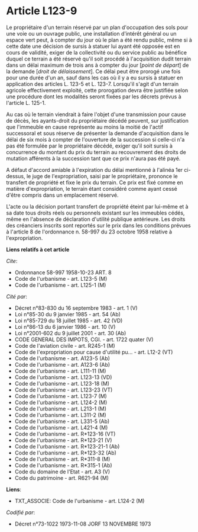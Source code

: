 # Article L123-9

Le propriétaire d'un terrain réservé par un plan d'occupation des sols pour une voie ou un ouvrage public, une installation
d'intérêt général ou un espace vert peut, à compter du jour où le plan a été rendu public, même si à cette date une décision
de sursis à statuer lui ayant été opposée est en cours de validité, exiger de la collectivité ou du service public au
bénéfice duquel ce terrain a été réservé qu'il soit procédé à l'acquisition dudit terrain dans un délai maximum de trois ans
à compter du jour [*point de départ*] de la demande [*droit de délaissement*]. Ce délai peut être prorogé une fois pour une
durée d'un an, sauf dans les cas où il y a eu sursis à statuer en application des articles L. 123-5 et L. 123-7. Lorsqu'il
s'agit d'un terrain agricole effectivement exploité, cette prorogation devra être justifiée selon une procédure dont les
modalités seront fixées par les décrets prévus à l'article L. 125-1.

Au cas où le terrain viendrait à faire l'objet d'une transmission pour cause de décès, les ayants-droit du propriétaire
décédé peuvent, sur justification que l'immeuble en cause représente au moins la moitié de l'actif successoral et sous
réserve de présenter la demande d'acquisition dans le délai de six mois à compter de l'ouverture de la succession si celle-ci
n'a pas été formulée par le propriétaire décédé, exiger qu'il soit sursis à concurrence du montant du prix du terrain au
recouvrement des droits de mutation afférents à la succession tant que ce prix n'aura pas été payé.

A défaut d'accord amiable à l'expiration du délai mentionné à l'alinéa 1er ci-dessus, le juge de l'expropriation, saisi par
le propriétaire, prononce le transfert de propriété et fixe le prix du terrain. Ce prix est fixé comme en matière
d'expropriation, le terrain étant considéré comme ayant cessé d'être compris dans un emplacement réservé.

L'acte ou la décision portant transfert de propriété éteint par lui-même et à sa date tous droits réels ou personnels
existant sur les immeubles cédés, même en l'absence de déclaration d'utilité publique antérieure. Les droits des créanciers
inscrits sont reportés sur le prix dans les conditions prévues à l'article 8 de l'ordonnance n. 58-997 du 23 octobre 1958
relative à l'expropriation.

**Liens relatifs à cet article**

_Cite_:

  - Ordonnance 58-997 1958-10-23 ART. 8
  - Code de l'urbanisme - art. L123-5 (M)
  - Code de l'urbanisme - art. L125-1 (M)

_Cité par_:

  - Décret n°83-830 du 16 septembre 1983 - art. 1 (V)
  - Loi n°85-30 du 9 janvier 1985 - art. 54 (Ab)
  - Loi n°85-729 du 18 juillet 1985 - art. 42 (VD)
  - Loi n°86-13 du 6 janvier 1986 - art. 10 (V)
  - Loi n°2001-602 du 9 juillet 2001 - art. 30 (Ab)
  - CODE GENERAL DES IMPOTS, CGI. - art. 1722 quater (V)
  - Code de l'aviation civile - art. R245-1 (M)
  - Code de l'expropriation pour cause d'utilité pu... - art. L12-2 (VT)
  - Code de l'urbanisme - art. A123-5 (Ab)
  - Code de l'urbanisme - art. A123-6 (Ab)
  - Code de l'urbanisme - art. L111-11 (M)
  - Code de l'urbanisme - art. L123-13 (VD)
  - Code de l'urbanisme - art. L123-18 (M)
  - Code de l'urbanisme - art. L123-23 (VT)
  - Code de l'urbanisme - art. L123-7 (M)
  - Code de l'urbanisme - art. L124-2 (M)
  - Code de l'urbanisme - art. L213-1 (M)
  - Code de l'urbanisme - art. L311-2 (M)
  - Code de l'urbanisme - art. L331-5 (Ab)
  - Code de l'urbanisme - art. L421-4 (M)
  - Code de l'urbanisme - art. R*123-16 (VT)
  - Code de l'urbanisme - art. R*123-21 (V)
  - Code de l'urbanisme - art. R*123-21-1 (Ab)
  - Code de l'urbanisme - art. R*123-32 (Ab)
  - Code de l'urbanisme - art. R*311-8 (M)
  - Code de l'urbanisme - art. R*315-1 (Ab)
  - Code du domaine de l'Etat - art. A3 (V)
  - Code du patrimoine - art. R621-94 (M)

**Liens**:

  - TXT_ASSOCIE: Code de l'urbanisme - art. L124-2 (M)

_Codifié par_:

  - Décret n°73-1022 1973-11-08 JORF 13 NOVEMBRE 1973
